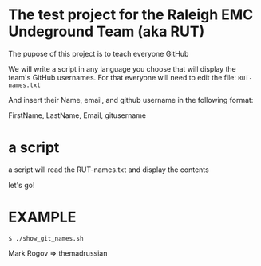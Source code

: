 # The test project for the Raleigh EMC Undeground Team (aka RUT)
The pupose of this project is to teach everyone GitHub

We will write a script in any language you choose that will display the team's GitHub usernames.
For that everyone will need to edit the file:
`RUT-names.txt`

And insert their Name, email, and github username in the following format:

FirstName, LastName, Email, gitusername

# a script
a script will read the RUT-names.txt and display the contents

let's go!

# EXAMPLE
`$ ./show_git_names.sh`

Mark Rogov => themadrussian


